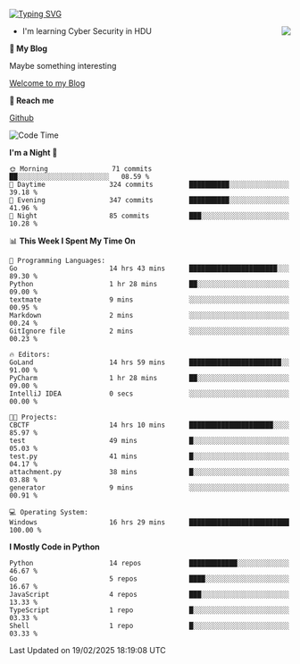 [![Typing SVG](https://readme-typing-svg.herokuapp.com?font=Fira+Code&pause=1000&random=false&width=450&height=60&lines=Hello+%F0%9F%91%8B%F0%9F%8F%BB;I'm+JBNRZ)](https://git.io/typing-svg)

<a href="#">
  <img align="right" src="https://github-readme-stats.vercel.app/api?username=JBNRZ&show_icons=true&bg_color=15,f2f7fd,E0EAFC" />
</a>

- I'm learning Cyber Security in HDU

 **🌱 My Blog**

Maybe something interesting

[Welcome to my Blog](https://jbnrz.com.cn/)

 **💬 Reach me** 

[Github](https://github.com/JBNRZ)


<!--START_SECTION:waka-->
![Code Time](http://img.shields.io/badge/Code%20Time-985%20hrs%202%20mins-blue)

**I'm a Night 🦉** 

```text
🌞 Morning                71 commits          ██░░░░░░░░░░░░░░░░░░░░░░░   08.59 % 
🌆 Daytime                324 commits         ██████████░░░░░░░░░░░░░░░   39.18 % 
🌃 Evening                347 commits         ██████████░░░░░░░░░░░░░░░   41.96 % 
🌙 Night                  85 commits          ███░░░░░░░░░░░░░░░░░░░░░░   10.28 % 
```


📊 **This Week I Spent My Time On** 

```text
💬 Programming Languages: 
Go                       14 hrs 43 mins      ██████████████████████░░░   89.30 % 
Python                   1 hr 28 mins        ██░░░░░░░░░░░░░░░░░░░░░░░   09.00 % 
textmate                 9 mins              ░░░░░░░░░░░░░░░░░░░░░░░░░   00.95 % 
Markdown                 2 mins              ░░░░░░░░░░░░░░░░░░░░░░░░░   00.24 % 
GitIgnore file           2 mins              ░░░░░░░░░░░░░░░░░░░░░░░░░   00.23 % 

🔥 Editors: 
GoLand                   14 hrs 59 mins      ███████████████████████░░   91.00 % 
PyCharm                  1 hr 28 mins        ██░░░░░░░░░░░░░░░░░░░░░░░   09.00 % 
IntelliJ IDEA            0 secs              ░░░░░░░░░░░░░░░░░░░░░░░░░   00.00 % 

🐱‍💻 Projects: 
CBCTF                    14 hrs 10 mins      █████████████████████░░░░   85.97 % 
test                     49 mins             █░░░░░░░░░░░░░░░░░░░░░░░░   05.03 % 
test.py                  41 mins             █░░░░░░░░░░░░░░░░░░░░░░░░   04.17 % 
attachment.py            38 mins             █░░░░░░░░░░░░░░░░░░░░░░░░   03.88 % 
generator                9 mins              ░░░░░░░░░░░░░░░░░░░░░░░░░   00.91 % 

💻 Operating System: 
Windows                  16 hrs 29 mins      █████████████████████████   100.00 % 
```

**I Mostly Code in Python** 

```text
Python                   14 repos            ████████████░░░░░░░░░░░░░   46.67 % 
Go                       5 repos             ████░░░░░░░░░░░░░░░░░░░░░   16.67 % 
JavaScript               4 repos             ███░░░░░░░░░░░░░░░░░░░░░░   13.33 % 
TypeScript               1 repo              █░░░░░░░░░░░░░░░░░░░░░░░░   03.33 % 
Shell                    1 repo              █░░░░░░░░░░░░░░░░░░░░░░░░   03.33 % 
```




 Last Updated on 19/02/2025 18:19:08 UTC
<!--END_SECTION:waka-->
